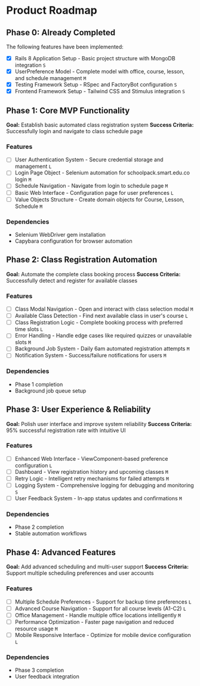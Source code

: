 # Product Roadmap

## Phase 0: Already Completed

The following features have been implemented:

- [x] Rails 8 Application Setup - Basic project structure with MongoDB integration `S`
- [x] UserPreference Model - Complete model with office, course, lesson, and schedule management `M`
- [x] Testing Framework Setup - RSpec and FactoryBot configuration `S`
- [x] Frontend Framework Setup - Tailwind CSS and Stimulus integration `S`

## Phase 1: Core MVP Functionality

**Goal:** Establish basic automated class registration system
**Success Criteria:** Successfully login and navigate to class schedule page

### Features

- [ ] User Authentication System - Secure credential storage and management `L`
- [ ] Login Page Object - Selenium automation for schoolpack.smart.edu.co login `M`
- [ ] Schedule Navigation - Navigate from login to schedule page `M`
- [ ] Basic Web Interface - Configuration page for user preferences `L`
- [ ] Value Objects Structure - Create domain objects for Course, Lesson, Schedule `M`

### Dependencies

- Selenium WebDriver gem installation
- Capybara configuration for browser automation

## Phase 2: Class Registration Automation

**Goal:** Automate the complete class booking process
**Success Criteria:** Successfully detect and register for available classes

### Features

- [ ] Class Modal Navigation - Open and interact with class selection modal `M`
- [ ] Available Class Detection - Find next available class in user's course `L`
- [ ] Class Registration Logic - Complete booking process with preferred time slots `L`
- [ ] Error Handling - Handle edge cases like required quizzes or unavailable slots `M`
- [ ] Background Job System - Daily 6am automated registration attempts `M`
- [ ] Notification System - Success/failure notifications for users `M`

### Dependencies

- Phase 1 completion
- Background job queue setup

## Phase 3: User Experience & Reliability

**Goal:** Polish user interface and improve system reliability
**Success Criteria:** 95% successful registration rate with intuitive UI

### Features

- [ ] Enhanced Web Interface - ViewComponent-based preference configuration `L`
- [ ] Dashboard - View registration history and upcoming classes `M`
- [ ] Retry Logic - Intelligent retry mechanisms for failed attempts `M`
- [ ] Logging System - Comprehensive logging for debugging and monitoring `S`
- [ ] User Feedback System - In-app status updates and confirmations `M`

### Dependencies

- Phase 2 completion
- Stable automation workflows

## Phase 4: Advanced Features

**Goal:** Add advanced scheduling and multi-user support
**Success Criteria:** Support multiple scheduling preferences and user accounts

### Features

- [ ] Multiple Schedule Preferences - Support for backup time preferences `L`
- [ ] Advanced Course Navigation - Support for all course levels (A1-C2) `L`
- [ ] Office Management - Handle multiple office locations intelligently `M`
- [ ] Performance Optimization - Faster page navigation and reduced resource usage `M`
- [ ] Mobile Responsive Interface - Optimize for mobile device configuration `L`

### Dependencies

- Phase 3 completion
- User feedback integration